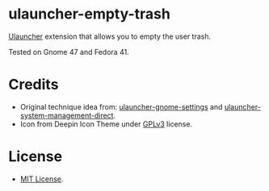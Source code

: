 # ulauncher-empty-trash

[Ulauncher](https://ulauncher.io) extension that allows you to empty the user trash.

Tested on Gnome 47 and Fedora 41.

# Credits
- Original technique idea from: [ulauncher-gnome-settings](https://github.com/friday/ulauncher-gnome-settings) and [ulauncher-system-management-direct](https://github.com/episode6/ulauncher-system-management-direct).
- Icon from Deepin Icon Theme under [GPLv3](https://www.gnu.org/licenses/gpl-3.0.html) license.

# License
- [MIT License](https://raw.githubusercontent.com/EstebanForge/ulauncher-empty-trash/main/LICENSE).
